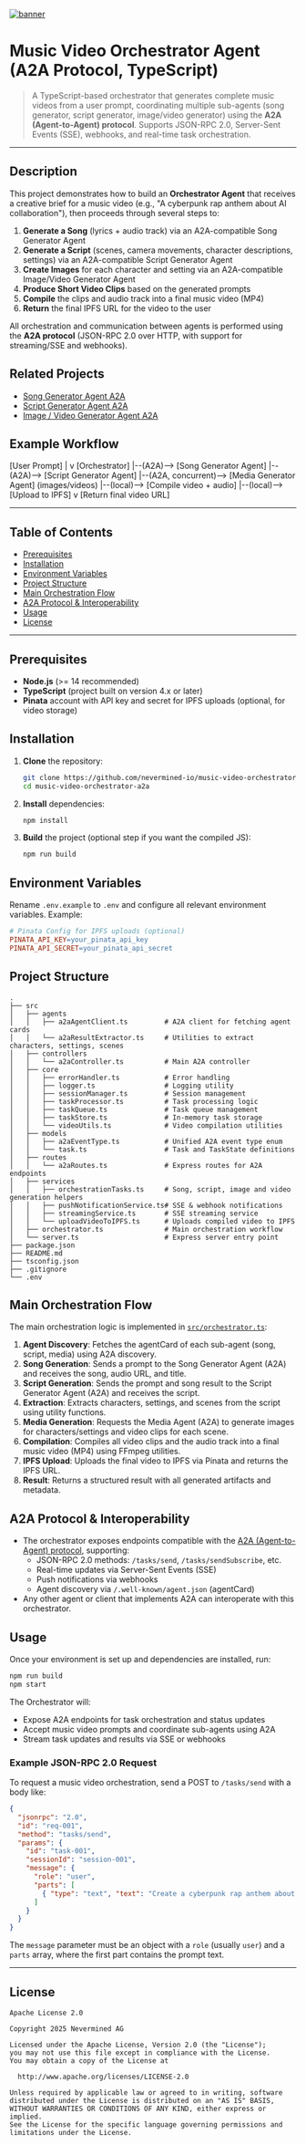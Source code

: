 [![banner](https://raw.githubusercontent.com/nevermined-io/assets/main/images/logo/banner_logo.png)](https://nevermined.io)

# Music Video Orchestrator Agent (A2A Protocol, TypeScript)

> A TypeScript-based orchestrator that generates complete music videos from a user prompt, coordinating multiple sub-agents (song generator, script generator, image/video generator) using the **A2A (Agent-to-Agent) protocol**. Supports JSON-RPC 2.0, Server-Sent Events (SSE), webhooks, and real-time task orchestration.

---

## Description

This project demonstrates how to build an **Orchestrator Agent** that receives a creative brief for a music video (e.g., "A cyberpunk rap anthem about AI collaboration"), then proceeds through several steps to:

1.  **Generate a Song** (lyrics + audio track) via an A2A-compatible Song Generator Agent
2.  **Generate a Script** (scenes, camera movements, character descriptions, settings) via an A2A-compatible Script Generator Agent
3.  **Create Images** for each character and setting via an A2A-compatible Image/Video Generator Agent
4.  **Produce Short Video Clips** based on the generated prompts
5.  **Compile** the clips and audio track into a final music video (MP4)
6.  **Return** the final IPFS URL for the video to the user

All orchestration and communication between agents is performed using the **A2A protocol** (JSON-RPC 2.0 over HTTP, with support for streaming/SSE and webhooks).

## Related Projects

- [Song Generator Agent A2A](https://github.com/nevermined-io/song-generation-agent-a2a)
- [Script Generator Agent A2A](https://github.com/nevermined-io/movie-script-generator-agent-a2a)
- [Image / Video Generator Agent A2A](https://github.com/nevermined-io/video-generator-agent-a2a)

## Example Workflow

[User Prompt]
   |
   v
[Orchestrator]
   |--(A2A)--> [Song Generator Agent]
   |--(A2A)--> [Script Generator Agent]
   |--(A2A, concurrent)--> [Media Generator Agent] (images/videos)
   |--(local)--> [Compile video + audio]
   |--(local)--> [Upload to IPFS]
   v
[Return final video URL]

---

## Table of Contents

- [Prerequisites](#prerequisites)
- [Installation](#installation)
- [Environment Variables](#environment-variables)
- [Project Structure](#project-structure)
- [Main Orchestration Flow](#main-orchestration-flow)
- [A2A Protocol & Interoperability](#a2a-protocol--interoperability)
- [Usage](#usage)
- [License](#license)

---

## Prerequisites

- **Node.js** (>= 14 recommended)
- **TypeScript** (project built on version 4.x or later)
- **Pinata** account with API key and secret for IPFS uploads (optional, for video storage)

## Installation

1. **Clone** the repository:
   ```bash
   git clone https://github.com/nevermined-io/music-video-orchestrator-a2a.git
   cd music-video-orchestrator-a2a
   ```
2. **Install** dependencies:
   ```bash
   npm install
   ```
3. **Build** the project (optional step if you want the compiled JS):
   ```bash
   npm run build
   ```

## Environment Variables

Rename `.env.example` to `.env` and configure all relevant environment variables. Example:

```makefile
# Pinata Config for IPFS uploads (optional)
PINATA_API_KEY=your_pinata_api_key
PINATA_API_SECRET=your_pinata_api_secret
```

## Project Structure

```
.
├── src
│   ├── agents
│   │   ├── a2aAgentClient.ts         # A2A client for fetching agent cards
│   │   └── a2aResultExtractor.ts     # Utilities to extract characters, settings, scenes
│   ├── controllers
│   │   └── a2aController.ts          # Main A2A controller
│   ├── core
│   │   ├── errorHandler.ts           # Error handling
│   │   ├── logger.ts                 # Logging utility
│   │   ├── sessionManager.ts         # Session management
│   │   ├── taskProcessor.ts          # Task processing logic
│   │   ├── taskQueue.ts              # Task queue management
│   │   ├── taskStore.ts              # In-memory task storage
│   │   └── videoUtils.ts             # Video compilation utilities
│   ├── models
│   │   ├── a2aEventType.ts           # Unified A2A event type enum
│   │   └── task.ts                   # Task and TaskState definitions
│   ├── routes
│   │   └── a2aRoutes.ts              # Express routes for A2A endpoints
│   ├── services
│   │   ├── orchestrationTasks.ts     # Song, script, image and video generation helpers
│   │   ├── pushNotificationService.ts# SSE & webhook notifications
│   │   ├── streamingService.ts       # SSE streaming service
│   │   └── uploadVideoToIPFS.ts      # Uploads compiled video to IPFS
│   ├── orchestrator.ts               # Main orchestration workflow
│   └── server.ts                     # Express server entry point
├── package.json
├── README.md
├── tsconfig.json
├── .gitignore
└── .env
```

## Main Orchestration Flow

The main orchestration logic is implemented in [`src/orchestrator.ts`](src/orchestrator.ts):

1. **Agent Discovery**: Fetches the agentCard of each sub-agent (song, script, media) using A2A discovery.
2. **Song Generation**: Sends a prompt to the Song Generator Agent (A2A) and receives the song, audio URL, and title.
3. **Script Generation**: Sends the prompt and song result to the Script Generator Agent (A2A) and receives the script.
4. **Extraction**: Extracts characters, settings, and scenes from the script using utility functions.
5. **Media Generation**: Requests the Media Agent (A2A) to generate images for characters/settings and video clips for each scene.
6. **Compilation**: Compiles all video clips and the audio track into a final music video (MP4) using FFmpeg utilities.
7. **IPFS Upload**: Uploads the final video to IPFS via Pinata and returns the IPFS URL.
8. **Result**: Returns a structured result with all generated artifacts and metadata.

## A2A Protocol & Interoperability

- The orchestrator exposes endpoints compatible with the [A2A (Agent-to-Agent) protocol](https://github.com/google/a2a), supporting:
  - JSON-RPC 2.0 methods: `/tasks/send`, `/tasks/sendSubscribe`, etc.
  - Real-time updates via Server-Sent Events (SSE)
  - Push notifications via webhooks
  - Agent discovery via `/.well-known/agent.json` (agentCard)
- Any other agent or client that implements A2A can interoperate with this orchestrator.

## Usage

Once your environment is set up and dependencies are installed, run:

```bash
npm run build
npm start
```

The Orchestrator will:
- Expose A2A endpoints for task orchestration and status updates
- Accept music video prompts and coordinate sub-agents using A2A
- Stream task updates and results via SSE or webhooks

### Example JSON-RPC 2.0 Request

To request a music video orchestration, send a POST to `/tasks/send` with a body like:

```json
{
  "jsonrpc": "2.0",
  "id": "req-001",
  "method": "tasks/send",
  "params": {
    "id": "task-001",
    "sessionId": "session-001",
    "message": {
      "role": "user",
      "parts": [
        { "type": "text", "text": "Create a cyberpunk rap anthem about AI collaboration." }
      ]
    }
  }
}
```

The `message` parameter must be an object with a `role` (usually `user`) and a `parts` array, where the first part contains the prompt text.

---

## License

```
Apache License 2.0

Copyright 2025 Nevermined AG

Licensed under the Apache License, Version 2.0 (the "License");
you may not use this file except in compliance with the License.
You may obtain a copy of the License at

  http://www.apache.org/licenses/LICENSE-2.0

Unless required by applicable law or agreed to in writing, software
distributed under the License is distributed on an "AS IS" BASIS,
WITHOUT WARRANTIES OR CONDITIONS OF ANY KIND, either express or implied.
See the License for the specific language governing permissions and
limitations under the License.
```